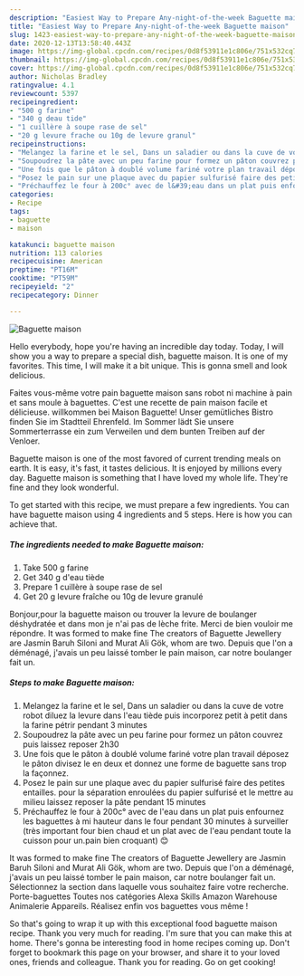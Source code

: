```yaml
---
description: "Easiest Way to Prepare Any-night-of-the-week Baguette maison"
title: "Easiest Way to Prepare Any-night-of-the-week Baguette maison"
slug: 1423-easiest-way-to-prepare-any-night-of-the-week-baguette-maison
date: 2020-12-13T13:58:40.443Z
image: https://img-global.cpcdn.com/recipes/0d8f53911e1c806e/751x532cq70/baguette-maison-photo-principale-de-la-recette.jpg
thumbnail: https://img-global.cpcdn.com/recipes/0d8f53911e1c806e/751x532cq70/baguette-maison-photo-principale-de-la-recette.jpg
cover: https://img-global.cpcdn.com/recipes/0d8f53911e1c806e/751x532cq70/baguette-maison-photo-principale-de-la-recette.jpg
author: Nicholas Bradley
ratingvalue: 4.1
reviewcount: 5397
recipeingredient:
- "500 g farine"
- "340 g deau tide"
- "1 cuillère à soupe rase de sel"
- "20 g levure frache ou 10g de levure granul"
recipeinstructions:
- "Melangez la farine et le sel, Dans un saladier ou dans la cuve de votre robot diluez la levure dans l&#39;eau tiède puis incorporez petit à petit dans la farine pétrir pendant 3 minutes"
- "Soupoudrez la pâte avec un peu farine pour formez un pâton couvrez puis laissez reposer 2h30"
- "Une fois que le pâton à doublé volume fariné votre plan travail déposez le pâton divisez le en deux et donnez une forme de baguette sans trop la façonnez."
- "Posez le pain sur une plaque avec du papier sulfurisé faire des petites entailles. pour la séparation enroulées du papier sulfurisé et le mettre au milieu laissez reposer la pâte pendant 15 minutes"
- "Préchauffez le four à 200c° avec de l&#39;eau dans un plat puis enfournez les baguettes à mi hauteur dans le four pendant 30 minutes à surveiller (très important four bien chaud et un plat avec de l&#39;eau pendant toute la cuisson pour un.pain bien croquant) 😊"
categories:
- Recipe
tags:
- baguette
- maison

katakunci: baguette maison 
nutrition: 113 calories
recipecuisine: American
preptime: "PT16M"
cooktime: "PT59M"
recipeyield: "2"
recipecategory: Dinner

---
```



![Baguette maison](https://img-global.cpcdn.com/recipes/0d8f53911e1c806e/751x532cq70/baguette-maison-photo-principale-de-la-recette.jpg)

Hello everybody, hope you're having an incredible day today. Today, I will show you a way to prepare a special dish, baguette maison. It is one of my favorites. This time, I will make it a bit unique. This is gonna smell and look delicious.

Faites vous-même votre pain baguette maison sans robot ni machine à pain et sans moule à baguettes. C&#39;est une recette de pain maison facile et délicieuse. willkommen bei Maison Baguette! Unser gemütliches Bistro finden Sie im Stadtteil Ehrenfeld. Im Sommer lädt Sie unsere Sommerterrasse ein zum Verweilen und dem bunten Treiben auf der Venloer.

Baguette maison is one of the most favored of current trending meals on earth. It is easy, it's fast, it tastes delicious. It is enjoyed by millions every day. Baguette maison is something that I have loved my whole life. They're fine and they look wonderful.


To get started with this recipe, we must prepare a few ingredients. You can have baguette maison using 4 ingredients and 5 steps. Here is how you can achieve that.

<!--inarticleads1-->

##### The ingredients needed to make Baguette maison:

1. Take 500 g farine
1. Get 340 g d&#39;eau tiède
1. Prepare 1 cuillère à soupe rase de sel
1. Get 20 g levure fraîche ou 10g de levure granulé


Bonjour,pour la baguette maison ou trouver la levure de boulanger déshydratée et dans mon je n&#39;ai pas de lèche frite. Merci de bien vouloir me répondre. It was formed to make fine The creators of Baguette Jewellery are Jasmin Baruh Siloni and Murat Ali Gök, whom are two. Depuis que l&#39;on a déménagé, j&#39;avais un peu laissé tomber le pain maison, car notre boulanger fait un. 

<!--inarticleads2-->

##### Steps to make Baguette maison:

1. Melangez la farine et le sel, Dans un saladier ou dans la cuve de votre robot diluez la levure dans l&#39;eau tiède puis incorporez petit à petit dans la farine pétrir pendant 3 minutes
1. Soupoudrez la pâte avec un peu farine pour formez un pâton couvrez puis laissez reposer 2h30
1. Une fois que le pâton à doublé volume fariné votre plan travail déposez le pâton divisez le en deux et donnez une forme de baguette sans trop la façonnez.
1. Posez le pain sur une plaque avec du papier sulfurisé faire des petites entailles. pour la séparation enroulées du papier sulfurisé et le mettre au milieu laissez reposer la pâte pendant 15 minutes
1. Préchauffez le four à 200c° avec de l&#39;eau dans un plat puis enfournez les baguettes à mi hauteur dans le four pendant 30 minutes à surveiller (très important four bien chaud et un plat avec de l&#39;eau pendant toute la cuisson pour un.pain bien croquant) 😊


It was formed to make fine The creators of Baguette Jewellery are Jasmin Baruh Siloni and Murat Ali Gök, whom are two. Depuis que l&#39;on a déménagé, j&#39;avais un peu laissé tomber le pain maison, car notre boulanger fait un. Sélectionnez la section dans laquelle vous souhaitez faire votre recherche. Porte-baguettes Toutes nos catégories Alexa Skills Amazon Warehouse Animalerie Appareils. Réalisez enfin vos baguettes vous même ! 

So that's going to wrap it up with this exceptional food baguette maison recipe. Thank you very much for reading. I'm sure that you can make this at home. There's gonna be interesting food in home recipes coming up. Don't forget to bookmark this page on your browser, and share it to your loved ones, friends and colleague. Thank you for reading. Go on get cooking!
